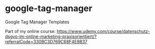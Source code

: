 # google-tag-manager
Google Tag Manager Templates

Part of my online course: https://www.udemy.com/course/datenschutz-dsgvo-im-online-marketing-praxisorientiert/?referralCode=330BC3D769C68F4E8B37
